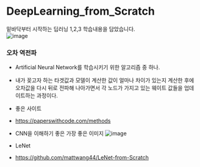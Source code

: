 # DeepLearning_from_Scratch
밑바닥부터 시작하는 딥러닝 1,2,3 학습내용을 담았습니다.  
![image](https://user-images.githubusercontent.com/76835313/137367074-9f6bd482-e828-4f8a-9533-63df0782c554.png)

### 오차 역전파
- Artificial Neural Network를 학습시키기 위한 알고리즘 중 하나.
- 내가 꽂고자 하는 타겟값과 모델이 계산한 값이 얼마나 차이가 있는지 계산한 후에 오차값을 다시 뒤로 전파해 나아가면서 각 노드가 가지고 있는 웨이트 값들을 업데이트하는 과정이다.
  
- 좋은 사이트
- https://paperswithcode.com/methods

- CNN을 이해하기 좋은 가장 좋은 이미지
![image](https://user-images.githubusercontent.com/76835313/140684581-d4e3cbb8-0ecc-4f11-a29c-249d7a905ce3.png)

- LeNet 
- https://github.com/mattwang44/LeNet-from-Scratch
